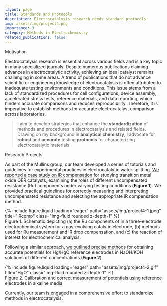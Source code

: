 ```yaml
---
layout: page
title: Standards and Protocols
description: Electrocatalysis research needs standard protocols!
img: assets/img/project4.png
importance: 3
category: Methods in Electrochemistry
related_publications: false
---
```


<p class="font-weight-bold">Motivation</p>

Electrocatalysis research is essential across various fields and is a key topic in many specialized journals. Despite numerous publications claiming advances in electrocatalytic activity, achieving an ideal catalyst remains challenging in some areas. A trend of publications that do not advance scientific or engineering knowledge of electrocatalysis is often attributed to inadequate testing environments and conditions. This issue stems from a lack of standardized procedures for cell configurations, device assembly, accelerated stress tests, reference materials, and data reporting, which hinders accurate comparisons and reduces reproducibility. Therefore, it is imperative to establish methods for accurate electrocatalyst comparison across laboratories.

> I aim to develop strategies that enhance the <strong>standardization</strong> of methods and procedures in electrocatalysis and related fields.
> Drawing on my background in <strong>analytical chemistry</strong>, I advocate for <strong>robust</strong> and <strong>accurate</strong> testing <strong>protocols</strong> for characterizing electrocatalytic materials. 

<p class="font-weight-bold">Research Projects</p>

As part of the Mullins group, our team developed a series of tutorials and guidelines for experimental practices in electrocatalytic water splitting. [We reported a case study on iR compensation](https://doi.org/10.1021/acsenergylett.3c01658) for studying transition metal oxide OER catalysts, examining the roles of different uncompensated resistance (Ru) components under varying testing conditions (<strong>Figure 1</strong>). We provided practical guidelines for correctly measuring and interpreting uncompensated resistance and selecting the appropriate iR compensation method.

<div class="row">
    <div class="col-sm mt-3 mt-md-0">
        {% include figure.liquid loading="eager" path="assets/img/project4-1.jpeg" title="iRcomp" class="img-fluid rounded z-depth-1" %}
    </div>
</div>
<div class="caption">
    Figure 1. Schematic depicting (a) the Ru components of in a three-electrode electrochemical system for a gas-evolving catalytic electrode, (b) methods used for Ru measurement and iR drop compensation, and (c) the reaction of interest for electrochemical analysis.
</div>

Following a similar approach, [we outlined precise methods](https://doi.org/10.1021/acscatal.2c05655) for obtaining accurate potentials for Hg/HgO reference electrodes in NaOH/KOH solutions of different  concentrations (<strong>Figure 2</strong>). 

<div class="row">
    <div class="col-sm mt-3 mt-md-0">
        {% include figure.liquid loading="eager" path="assets/img/project4-2.gif" title="HgO" class="img-fluid rounded z-depth-1" %}
    </div>
</div>
<div class="caption">
    Figure 2. Calibration and correct measurement of potentials using reference electrodes in alkaline media.
</div>

Currently, our team is engaged in a comprehensive effort to standardize methods in electrocatalysis.  
